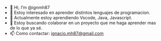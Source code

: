 - 👋 Hi, I’m @ignmh87
- 👀 Estoy interesado en aprender distintos lenguajes de programacion.
- 🌱 Actualmente estoy aprendiendo Vscode, Java, Javascript.
- 💞️ Estoy buscando colaborar en un proyecto que me haga aprender mas de lo que ya sé.
- 📫 Como contactar: ignacio.mh87@gmail.com 


<!---
ignmh87/ignmh87 is a ✨ special ✨ repository because its `README.md` (this file) appears on your GitHub profile.
You can click the Preview link to take a look at your changes.
--->
